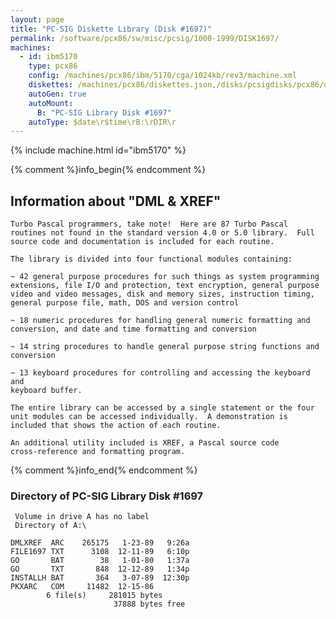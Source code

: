 ```yaml
---
layout: page
title: "PC-SIG Diskette Library (Disk #1697)"
permalink: /software/pcx86/sw/misc/pcsig/1000-1999/DISK1697/
machines:
  - id: ibm5170
    type: pcx86
    config: /machines/pcx86/ibm/5170/cga/1024kb/rev3/machine.xml
    diskettes: /machines/pcx86/diskettes.json,/disks/pcsigdisks/pcx86/diskettes.json
    autoGen: true
    autoMount:
      B: "PC-SIG Library Disk #1697"
    autoType: $date\r$time\rB:\rDIR\r
---
```


{% include machine.html id="ibm5170" %}

{% comment %}info_begin{% endcomment %}

## Information about "DML & XREF"

    Turbo Pascal programmers, take note!  Here are 87 Turbo Pascal
    routines not found in the standard version 4.0 or 5.0 library.  Full
    source code and documentation is included for each routine.
    
    The library is divided into four functional modules containing:
    
    ~ 42 general purpose procedures for such things as system programming
    extensions, file I/O and protection, text encryption, general purpose
    video and video messages, disk and memory sizes, instruction timing,
    general purpose file, math, DOS and version control
    
    ~ 18 numeric procedures for handling general numeric formatting and
    conversion, and date and time formatting and conversion
    
    ~ 14 string procedures to handle general purpose string functions and
    conversion
    
    ~ 13 keyboard procedures for controlling and accessing the keyboard and
    keyboard buffer.
    
    The entire library can be accessed by a single statement or the four
    unit modules can be accessed individually.  A demonstration is
    included that shows the action of each routine.
    
    An additional utility included is XREF, a Pascal source code
    cross-reference and formatting program.
{% comment %}info_end{% endcomment %}


### Directory of PC-SIG Library Disk #1697

     Volume in drive A has no label
     Directory of A:\

    DMLXREF  ARC    265175   1-23-89   9:26a
    FILE1697 TXT      3108  12-11-89   6:10p
    GO       BAT        38   1-01-80   1:37a
    GO       TXT       848  12-12-89   1:34p
    INSTALLH BAT       364   3-07-89  12:30p
    PKXARC   COM     11482  12-15-86
            6 file(s)     281015 bytes
                           37888 bytes free
